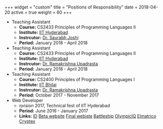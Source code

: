 +++
widget = "custom"
title = "Positions of Responsibility"
date = 2018-04-20
active = true
weight = 60
+++

* Teaching Assistant
  * **Course:** CS2433 Principles of Programming Languages II
  * **Institute:** [IIT Hyderabad](https://iith.ac.in)
  * **Instrcutor:** [Dr. Saurabh Joshi](https://www.iith.ac.in/~sbjoshi/)
  * **Period:** January 2018 - April 2018
* Teaching Assistant
  * **Course:** CS2433 Principles of Programming Languages II
  * **Institute:** [IIT Hyderabad](https://iith.ac.in)
  * **Instrcutor:** [Dr. Ramakrishna Upadrasta](https://www.iith.ac.in/~ramakrishna/)
  * **Period:** January 2018 - April 2018
* Teaching Assistant
  * **Course:** CS2400 Principles of Programming Languages I
  * **Institute:** [IIT Bhilai](https://iitbhilai.ac.in)
  * **Instrcutor:** [Dr. Ramakrishna Upadrasta](https://www.iith.ac.in/~ramakrishna/)
  * **Period:** October 2017 - November 2017
* Web Developer
  * &eta;vision 2017, Technical fest of IIT Hyderabad
  * **Period:** June 2016 - January 2017
  * **Links:**
    [ID](https://github.com/nvision-2017/id)
    [Beta website](https://github.com/nvision-2017/Beta)
    [Final webiste](https://github.com/nvision-2017/Final)
    [Battleship](https://github.com/nvision-2017/Battleship)
    [OlympicIQ](https://github.com/nvision-2017/OlympicIQ)
    [Elmatrico](https://github.com/nvision-2017/elmatrico)
    [Cryptex](https://github.com/nvision-2017/cryptex)

